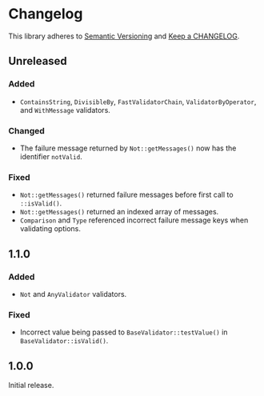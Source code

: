# Changelog

This library adheres to [Semantic Versioning](https://semver.org/) and [Keep a CHANGELOG](https://keepachangelog.com/en/1.0.0/).

## Unreleased

### Added

- `ContainsString`, `DivisibleBy`, `FastValidatorChain`, `ValidatorByOperator`, and `WithMessage` validators.

### Changed

- The failure message returned by `Not::getMessages()` now has the identifier `notValid`.

### Fixed

- `Not::getMessages()` returned failure messages before first call to `::isValid()`.
- `Not::getMessages()` returned an indexed array of messages.
- `Comparison` and `Type` referenced incorrect failure message keys when validating options.

## 1.1.0

### Added

- `Not` and `AnyValidator` validators.

### Fixed

- Incorrect value being passed to `BaseValidator::testValue()` in `BaseValidator::isValid()`.

## 1.0.0

Initial release.

